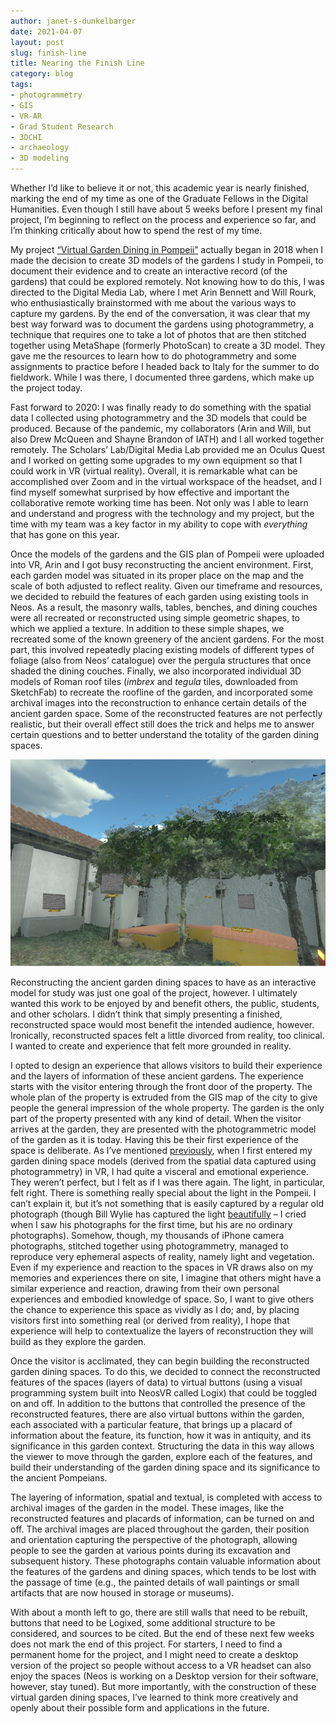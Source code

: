 ```yaml
---
author: janet-s-dunkelbarger
date: 2021-04-07
layout: post
slug: finish-line
title: Nearing the Finish Line
category: blog
tags:
- photogrammetry
- GIS
- VR-AR
- Grad Student Research
- 3DCHI
- archaeology
- 3D modeling
---
```


Whether I’d like to believe it or not, this academic year is nearly finished, marking the end of my time as one of the Graduate Fellows in the Digital Humanities. Even though I still have about 5 weeks before I present my final project, I’m beginning to reflect on the process and experience so far, and I’m thinking critically about how to spend the rest of my time. 

My project [“Virtual Garden Dining in Pompeii”](https://scholarslab.lib.virginia.edu/work/virtual-garden-dining-in-pompeii/) actually began in 2018 when I made the decision to create 3D models of the gardens I study in Pompeii, to document their evidence and to create an interactive record (of the gardens) that could be explored remotely. Not knowing how to do this, I was directed to the Digital Media Lab, where I met Arin Bennett and Will Rourk, who enthusiastically brainstormed with me about the various ways to capture my gardens. By the end of the conversation, it was clear that my best way forward was to document the gardens using photogrammetry, a technique that requires one to take a lot of photos that are then stitched together using MetaShape (formerly PhotoScan) to create a 3D model. They gave me the resources to learn how to do photogrammetry and some assignments to practice before I headed back to Italy for the summer to do fieldwork. While I was there, I documented three gardens, which make up the project today.

Fast forward to 2020: I was finally ready to do something with the spatial data I collected using photogrammetry and the 3D models that could be produced. Because of the pandemic, my collaborators (Arin and Will, but also Drew McQueen and Shayne Brandon of IATH) and I all worked together remotely. The Scholars’ Lab/Digital Media Lab provided me an Oculus Quest and I worked on getting some upgrades to my own equipment so that I could work in VR (virtual reality). Overall, it is remarkable what can be accomplished over Zoom and in the virtual workspace of the headset, and I find myself somewhat surprised by how effective and important the collaborative remote working time has been. Not only was I able to learn and understand and progress with the technology and my project, but the time with my team was a key factor in my ability to cope with *everything* that has gone on this year. 

Once the models of the gardens and the GIS plan of Pompeii were uploaded into VR, Arin and I got busy reconstructing the ancient environment. First, each garden model was situated in its proper place on the map and the scale of both adjusted to reflect reality. Given our timeframe and resources, we decided to rebuild the features of each garden using existing tools in Neos. As a result, the masonry walls, tables, benches, and dining couches were all recreated or reconstructed using simple geometric shapes, to which we applied a texture. In addition to these simple shapes, we recreated some of the known greenery of the ancient gardens. For the most part, this involved repeatedly placing existing models of different types of foliage (also from Neos’ catalogue) over the pergula structures that once shaded the dining couches. Finally, we also incorporated individual 3D models of Roman roof tiles (*imbrex* and *tegula* tiles, downloaded from SketchFab) to recreate the roofline of the garden, and incorporated some archival images into the reconstruction to enhance certain details of the ancient garden space. Some of the reconstructed features are not perfectly realistic, but their overall effect still does the trick and helps me to answer certain questions and to better understand the totality of the garden dining spaces.

![Garden Dining Space as exhibit](/assets/post-media/2021-04-07-GDS.png)

Reconstructing the ancient garden dining spaces to have as an interactive model for study was just one goal of the project, however. I ultimately wanted this work to be enjoyed by and benefit others, the public, students, and other scholars. I didn’t think that simply presenting a finished, reconstructed space would most benefit the intended audience, however. Ironically, reconstructed spaces felt a little divorced from reality, too clinical. I wanted to create and experience that felt more grounded in reality. 

I opted to design an experience that allows visitors to build their experience and the layers of information of these ancient gardens. The experience starts with the visitor entering through the front door of the property. The whole plan of the property is extruded from the GIS map of the city to give people the general impression of the whole property. The garden is the only part of the property presented with any kind of detail. When the visitor arrives at the garden, they are presented with the photogrammetric model of the garden as it is today. Having this be their first experience of the space is deliberate. As I’ve mentioned [previously](https://scholarslab.lib.virginia.edu/blog/standing-on-pumpkin/), when I first entered my garden dining space models (derived from the spatial data captured using photogrammetry) in VR, I had quite a visceral and emotional experience. They weren’t perfect, but I felt as if I was there again. The light, in particular, felt right. There is something really special about the light in the Pompeii. I can’t explain it, but it’s not something that is easily captured by a regular old photograph (though Bill Wylie has captured the light [beautifully]( https://williamwwylie.com/POMPEII-ARCHIVE) – I cried when I saw his photographs for the first time, but his are no ordinary photographs). Somehow, though, my thousands of iPhone camera photographs, stitched together using photogrammetry, managed to reproduce very ephemeral aspects of reality, namely light and vegetation. Even if my experience and reaction to the spaces in VR draws also on my memories and experiences there on site, I imagine that others might have a similar experience and reaction, drawing from their own personal experiences and embodied knowledge of space. So, I want to give others the chance to experience this space as vividly as I do; and, by placing visitors first into something real (or derived from reality), I hope that experience will help to contextualize the layers of reconstruction they will build as they explore the garden.

Once the visitor is acclimated, they can begin building the reconstructed garden dining spaces. To do this, we decided to connect the reconstructed features of the spaces (layers of data) to virtual buttons (using a visual programming system built into NeosVR called Logix) that could be toggled on and off. In addition to the buttons that controlled the presence of the reconstructed features, there are also virtual buttons within the garden, each associated with a particular feature, that brings up a placard of information about the feature, its function, how it was in antiquity, and its significance in this garden context. Structuring the data in this way allows the viewer to move through the garden, explore each of the features, and build their understanding of the garden dining space and its significance to the ancient Pompeians. 

The layering of information, spatial and textual, is completed with access to archival images of the garden in the model. These images, like the reconstructed features and placards of information, can be turned on and off. The archival images are placed throughout the garden, their position and orientation capturing the perspective of the photograph, allowing people to see the garden at various points during its excavation and subsequent history. These photographs contain valuable information about the features of the gardens and dining spaces, which tends to be lost with the passage of time (e.g., the painted details of wall paintings or small artifacts that are now housed in storage or museums).

With about a month left to go, there are still walls that need to be rebuilt, buttons that need to be Logixed, some additional structure to be considered, and sources to be cited. But the end of these next few weeks does not mark the end of this project. For starters, I need to find a permanent home for the project, and I might need to create a desktop version of the project so people without access to a VR headset can also enjoy the spaces (Neos is working on a Desktop version for their software, however, stay tuned). But more importantly, with the construction of these virtual garden dining spaces, I’ve learned to think more creatively and openly about their possible form and applications in the future. 
